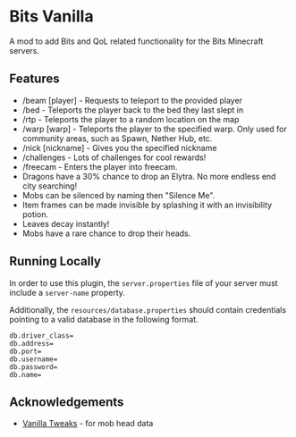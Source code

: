 
# Bits Vanilla

A mod to add Bits and QoL related functionality for the Bits Minecraft servers.




## Features

- /beam [player] - Requests to teleport to the provided player
- /bed - Teleports the player back to the bed they last slept in
- /rtp - Teleports the player to a random location on the map
- /warp [warp] - Teleports the player to the specified warp. Only used for community areas, such as Spawn, Nether Hub, etc.
- /nick [nickname] - Gives you the specified nickname
- /challenges - Lots of challenges for cool rewards!
- /freecam - Enters the player into freecam.
- Dragons have a 30% chance to drop an Elytra. No more endless end city searching!
- Mobs can be silenced by naming then "Silence Me".
- Item frames can be made invisible by splashing it with an invisibility potion.
- Leaves decay instantly!
- Mobs have a rare chance to drop their heads.


## Running Locally


In order to use this plugin, the `server.properties` file of your server must include a `server-name` property.

Additionally, the `resources/database.properties` should contain credentials pointing to a valid database in the following format.
```
db.driver_class=
db.address=
db.port=
db.username=
db.password=
db.name=
```

## Acknowledgements

- [Vanilla Tweaks](https://vanillatweaks.net/) - for mob head data

